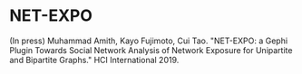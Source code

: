 # NET-EXPO

(In press) Muhammad Amith, Kayo Fujimoto, Cui Tao. "NET-EXPO: a Gephi Plugin Towards Social Network Analysis of Network Exposure for Unipartite and Bipartite Graphs." HCI International 2019.
